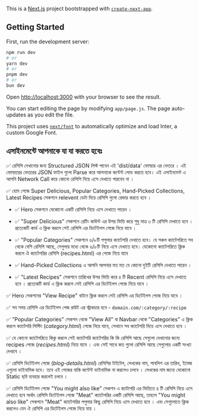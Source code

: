 This is a [Next.js](https://nextjs.org/) project bootstrapped with [`create-next-app`](https://github.com/vercel/next.js/tree/canary/packages/create-next-app).

## Getting Started

First, run the development server:

```bash
npm run dev
# or
yarn dev
# or
pnpm dev
# or
bun dev
```

Open [http://localhost:3000](http://localhost:3000) with your browser to see the result.

You can start editing the page by modifying `app/page.js`. The page auto-updates as you edit the file.

This project uses [`next/font`](https://nextjs.org/docs/basic-features/font-optimization) to automatically optimize and load Inter, a custom Google Font.

## এসাইনমেন্টে আপনাকে যা যা করতে হবেঃ

✅ রেসিপি দেখানোর জন্য Structured JSON লিস্ট পাবেন এই 'dist/data' ফোল্ডার এর ভেতরে । এই ফোল্ডারের ভেতরের JSON ফাইল গুলো Parse করে আপনাকে কন্টেন্ট লোড করতে হবে। এই এসাইনমেন্ট এ আপনি Network Call করে কোনো রেসিপি নিয়ে এসে দেখাতে পারবেন না ।

✅ হোম পেজে Super Delicious, Popular Categories, Hand-Picked Collections, Latest Recipes সেকশনে relevent ডেটা দিয়ে রেসিপি গুলো রেন্ডার করতে হবে ।

- ✅ Hero সেকশনে যেকোনো একটি রেসিপি নিয়ে এসে দেখাতে পারেন ।

- ✅ "Super Delicious" সেকশনে রেটিং কাউন্ট এর উপর ভিত্তি করে শুধু মাত্র ৩ টি রেসিপি দেখাতে হবে । প্রত্যেকটি কার্ড এ ক্লিক করলে সেই রেসিপি এর ডিটেইলস পেজে নিয়ে যাবে ।

- ✅ "Popular Categories" সেকশনে ৬/৮টি পপুলার ক্যাটেগরি দেখাতে হবে। যে সকল ক্যাটেগরিতে সব থেকে বেশি রেসিপি আছে, সেগুলার মধ্যে থেকে ৬/৮টি নিয়ে এসে দেখাতে হবে। যেকোনো ক্যাটেগরিতে ক্লিক করলে ঐ ক্যাটেগরির রেসিপি (recipes.html) এর পেজে নিয়ে যাবে

- ✅ Hand-Picked Collections এ আপনি আপনার মত মত যে কোনো দুইটি রেসিপি দেখাতে পারেন ।

- ✅ "Latest Recipes" সেকশনে তারিখের উপর ভিত্তি করে ৪ টি Recent রেসিপি নিয়ে এসে দেখাতে হবে । প্রত্যেকটি কার্ড এ ক্লিক করলে সেই রেসিপি এর ডিটেইলস পেজে নিয়ে যাবে ।

✅ Hero সেকশনের "View Recipe" বাটনে ক্লিক করলে সেই রেসিপি এর ডিটেইলস পেজে নিয়ে যাবে ।

✅ সব সময় রেসিপি এর ডিটেইলস পেজ রাউট এর স্ট্রাকচার হবে - `domain.com/:category/:recipe`

✅ "Popular Categories" সেকশন থেকে "View All" বা Navbar থেকে "Categories" এ ক্লিক করলে ক্যাটেগরি লিস্টিং (_category.html_) পেজে নিয়ে যাবে, সেখানে সব ক্যাটেগরি নিয়ে এসে দেখাতে হবে ।

✅ যে কোনো ক্যাটেগরিতে কিক্ল করলে সেই ক্যাটেগরি ক্যাটেগরির কি কি রেসিপি আছে সেগুলো দেখানোর জন্যে recipes পেজে (_recipes.html_) নিয়ে যাবে । এবং সেই সাথে কত গুলো রেসিপি আছে সেগুলোর একটি সংখ্যা দেখাবে ।

✅ রেসিপি ডিটেইলস পেজে (_blog-details.html_) রেসিপির টাইটেল, লেখকের নাম, পাবলিশ এর তারিখ, ইমেজ এগুলো ডাইনামিক হবে। তবে এই পেজের বাকি কন্টেন্ট ডাইনামিক না করলেও চলবে । লেখকের নাম জন্যে যেকোনো Static ছবি ব্যবহার করলেই চলবে ।

✅ রেসিপি ডিটেইলস পেজে "You might also like" সেকশন এ ক্যাটাগরি এর ভিত্তিতে ৪ টি রেসিপি নিয়ে এসে দেখাতে হবে অর্থাৎ রেসিপি ডিটেইলস পেজে "Meat" ক্যাটেগরির একটি রেসিপি আছে, তাহলে "You might also like" সেকশনে "Meat" ক্যাটেগরির পপুলার কিছু রেসিপি নিয়ে এসে দেখাতে হবে । এবং সেগুলোতে ক্লিক করলেও যেন ঐ রেসিপি এর ডিটেইলস পেজে নিয়ে যায় ।
